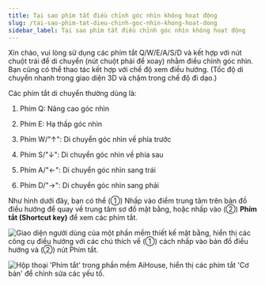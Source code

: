 ```yaml
---
title: Tại sao phím tắt điều chỉnh góc nhìn không hoạt động
slug: /tai-sao-phim-tat-dieu-chinh-goc-nhin-khong-hoat-dong
sidebar_label: Tại sao phím tắt điều chỉnh góc nhìn không hoạt động
---
```


Xin chào, vui lòng sử dụng các phím tắt Q/W/E/A/S/D và kết hợp với nút chuột trái để di chuyển (nút chuột phải để xoay) nhằm điều chỉnh góc nhìn. Bạn cũng có thể thao tác kết hợp với chế độ xem điều hướng. (Tốc độ di chuyển nhanh trong giao diện 3D và chậm trong chế độ đi dạo.)

Các phím tắt di chuyển thường dùng là:

1. Phím Q: Nâng cao góc nhìn

2. Phím E: Hạ thấp góc nhìn

3. Phím W/"↑": Di chuyển góc nhìn về phía trước

4. Phím S/"↓": Di chuyển góc nhìn về phía sau

5. Phím A/"←": Di chuyển góc nhìn sang trái

6. Phím D/"→": Di chuyển góc nhìn sang phải

Như hình dưới đây, bạn có thể (①) Nhấp vào điểm trung tâm trên bản đồ điều hướng để quay về trung tâm sơ đồ mặt bằng, hoặc nhấp vào (②) **Phím tắt (Shortcut key)** để xem các phím tắt.

![Giao diện người dùng của một phần mềm thiết kế mặt bằng, hiển thị các công cụ điều hướng với các chú thích về (①) cách nhấp vào bản đồ điều hướng và (②) nút Phím tắt.](https://storage.googleapis.com/jegavn_kb/images/45030b6b-3837-40de-99d5-2e9a2c1baf55.png)

![Hộp thoại 'Phím tắt' trong phần mềm AiHouse, hiển thị các phím tắt 'Cơ bản' để chỉnh sửa các yếu tố.](https://storage.googleapis.com/jegavn_kb/images/f942d258-628e-463d-8d23-76432d615eac.png)